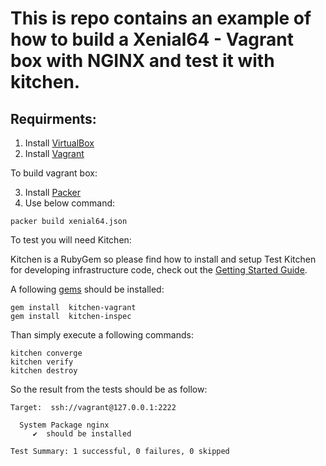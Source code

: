 # This is repo contains an example of how to build a Xenial64 - Vagrant box with NGINX and test it with kitchen.

## Requirments:

1.  Install [VirtualBox](https://www.virtualbox.org/wiki/Downloads)
2.  Install [Vagrant](https://www.vagrantup.com)

To build vagrant box:

3.  Install [Packer](http://www.packer.io)
4.  Use below command:
```
packer build xenial64.json
```
To test you will need Kitchen:

Kitchen is a RubyGem so please find how to install and setup Test Kitchen for developing infrastructure code, check out the [Getting Started Guide](http://kitchen.ci/docs/getting-started/).

A following [gems](https://guides.rubygems.org/what-is-a-gem/) should be installed:

```
gem install  kitchen-vagrant
gem install  kitchen-inspec
```
Than simply execute a following commands:

```
kitchen converge
kitchen verify
kitchen destroy
```
So the result from the tests should be as follow:

```
Target:  ssh://vagrant@127.0.0.1:2222

  System Package nginx
     ✔  should be installed

Test Summary: 1 successful, 0 failures, 0 skipped
```
